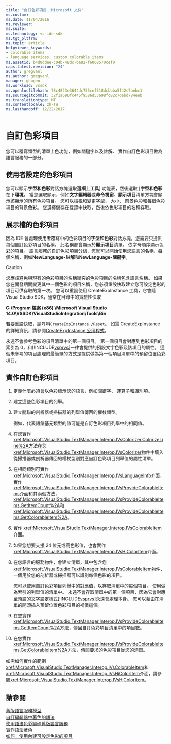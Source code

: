 ```yaml
---
title: "自訂色彩項目 |Microsoft 文件"
ms.custom: 
ms.date: 11/04/2016
ms.reviewer: 
ms.suite: 
ms.technology: vs-ide-sdk
ms.tgt_pltfrm: 
ms.topic: article
helpviewer_keywords:
- colorable items
- language services, custom colorable items
ms.assetid: b4d0ddee-c04b-48dc-ba82-f6068570cef0
caps.latest.revision: "24"
author: gregvanl
ms.author: gregvanl
manager: ghogen
ms.workload: vssdk
ms.openlocfilehash: 78c4823e3644dc755cef518dcbbba5f42c7aebc1
ms.sourcegitcommit: 32f1a690fc445f9586d53698fc82c7debd784eeb
ms.translationtype: MT
ms.contentlocale: zh-TW
ms.lasthandoff: 12/22/2017
---
```

# <a name="custom-colorable-items"></a>自訂色彩項目
您可以覆寫類型的清單上色功能，例如關鍵字以及註解、 實作自訂色彩項目做為語言服務的一部分。  
  
## <a name="user-settings-of-colorable-items"></a>使用者設定的色彩項目  
 您可以顯示**字型和色彩**對話方塊選取**選項**上**工具**] 功能表，然後選取 [**字型和色彩**在下**環境**。 當您選取顯示，例如**文字編輯器**或**命令視窗**、**顯示項目**清單方塊會顯示該顯示的所有色彩項目。 您可以檢視和變更字型、 大小、 前景色彩和每個色彩項目的背景色彩。 您選擇儲存在登錄中快取，然後依色彩項目的名稱存取。  
  
## <a name="presentation-of-colorable-items"></a>展示檔的色彩項目  
 因為 IDE 會處理使用者覆寫中的色彩項目的**字型和色彩**對話方塊，您需要只提供每個自訂色彩項目的名稱。 此名稱都會顯示於**顯示項目**清單。 依字母順序顯示色彩的項目。 語言服務的自訂色彩項目分組，您就可以開始使用您語言的名稱，每個名稱，例如**NewLanguage-註解**和**NewLanguage-關鍵字**。  
  
> [!CAUTION]
>  您應該避免與現有的色彩項目的名稱衝突的色彩項目的名稱包含語言名稱。 如果您在開發期間變更其中一個色彩的項目名稱，您必須重設快取建立您可設定色彩的項目可供存取的第一次。 您可以重設使用 CreateExpInstance 工具，它會隨 Visual Studio SDK，通常在目錄中的實驗性快取  
>   
>  **C:\Program 檔案 (x86) \Microsoft Visual Studio 14.0\VSSDK\VisualStudioIntegration\Tools\Bin**  
>   
>  若要重設快取，請呼叫`CreateExpInstance /Reset`。 如需 CreateExpInstance 的詳細資訊，請參閱[CreateExpInstance 公用程式](../../extensibility/internals/createexpinstance-utility.md)。  
  
 永遠不會參考色彩的項目清單中的第一個項目。 第一個項目會對應到色彩項目的索引為 0，和[!INCLUDE[vsprvs](../../code-quality/includes/vsprvs_md.md)]一律會提供的預設文字色彩及該項目的屬性。 這個未參考的項目處理的最簡單的方式是提供做為第一個項目清單中的預留位置色彩項目。  
  
## <a name="implementing-custom-colorable-items"></a>實作自訂色彩項目  
  
1.  定義什麼必須會以色彩標示您的語言，例如關鍵字、 運算子和識別項。  
  
2.  建立這些色彩項目的列舉。  
  
3.  建立關聯的剖析器或掃描器的列舉值傳回的權杖類型。  
  
     例如，代表語彙基元類型的值可能是自訂色彩項目列舉中的相同值。  
  
4.  在您實作<xref:Microsoft.VisualStudio.TextManager.Interop.IVsColorizer.ColorizeLine%2A>方法在您<xref:Microsoft.VisualStudio.TextManager.Interop.IVsColorizer>物件中填入從掃描器或剖析器傳回的權杖型別對應自訂色彩項目列舉值的屬性清單。  
  
5.  在相同類別可實作<xref:Microsoft.VisualStudio.TextManager.Interop.IVsLanguageInfo>介面，實作<xref:Microsoft.VisualStudio.TextManager.Interop.IVsProvideColorableItems>介面和其兩個方法，<xref:Microsoft.VisualStudio.TextManager.Interop.IVsProvideColorableItems.GetItemCount%2A>和<xref:Microsoft.VisualStudio.TextManager.Interop.IVsProvideColorableItems.GetColorableItem%2A>。  
  
6.  實作 <xref:Microsoft.VisualStudio.TextManager.Interop.IVsColorableItem> 介面。  
  
7.  如果您想要支援 24 位元或高色彩值，也會實作<xref:Microsoft.VisualStudio.TextManager.Interop.IVsHiColorItem>介面。  
  
8.  在您語言的服務物件，會建立清單，其中包含您<xref:Microsoft.VisualStudio.TextManager.Interop.IVsColorableItem>物件、 一個用於您的剖析器或掃描器可以識別每個色彩的項目。  
  
     您可以使用自訂色彩項目列舉中的對應值，以存取清單中的每個項目。 使用做為索引的列舉值的清單中。 永遠不會存取清單中的第一個項目，因為它會對應至預設的文字設定樣式[!INCLUDE[vsprvs](../../code-quality/includes/vsprvs_md.md)]永遠會處理本身。 您可以藉由在清單的開頭插入預留位置色彩項目的補償這個。  
  
9. 在您實作<xref:Microsoft.VisualStudio.TextManager.Interop.IVsProvideColorableItems.GetItemCount%2A>方法，傳回自訂色彩項目清單中的項目數。  
  
10. 在您實作<xref:Microsoft.VisualStudio.TextManager.Interop.IVsProvideColorableItems.GetColorableItem%2A>方法，傳回要求的色彩項目從您的清單。  
  
 如需如何實作的範例<xref:Microsoft.VisualStudio.TextManager.Interop.IVsColorableItem>和<xref:Microsoft.VisualStudio.TextManager.Interop.IVsHiColorItem>介面，請參閱<xref:Microsoft.VisualStudio.TextManager.Interop.IVsHiColorItem>。  
  
## <a name="see-also"></a>請參閱  
 [舊版語言服務模型](../../extensibility/internals/model-of-a-legacy-language-service.md)   
 [自訂編輯器中著色的語法](../../extensibility/syntax-coloring-in-custom-editors.md)   
 [使用語法色彩編碼舊版語言服務](../../extensibility/internals/syntax-coloring-in-a-legacy-language-service.md)   
 [實作語法著色](../../extensibility/internals/implementing-syntax-coloring.md)   
 [如何︰使用內建可設定色彩的項目](../../extensibility/internals/how-to-use-built-in-colorable-items.md)